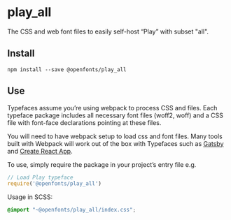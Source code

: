 
# play_all

The CSS and web font files to easily self-host “Play” with subset "all".

## Install

`npm install --save @openfonts/play_all`

## Use

Typefaces assume you’re using webpack to process CSS and files. Each typeface
package includes all necessary font files (woff2, woff) and a CSS file with
font-face declarations pointing at these files.

You will need to have webpack setup to load css and font files. Many tools built
with Webpack will work out of the box with Typefaces such as [Gatsby](https://github.com/gatsbyjs/gatsby)
and [Create React App](https://github.com/facebookincubator/create-react-app).

To use, simply require the package in your project’s entry file e.g.

```javascript
// Load Play typeface
require('@openfonts/play_all')
```

Usage in SCSS:
```scss
@import "~@openfonts/play_all/index.css";
```

